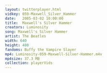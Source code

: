 ```yaml
---
layout: twitterplayer.html
vidkey: 059-Maxwell_Silver_Hammer
date:   2005-03-02 10:00:00
title:  Maxwell's Silver Hammer
creators: Luminosity
song: Maxwell's Silver Hammer
artist: The Beatles
width: 640
height: 480
fandoms: Buffy the Vampire Slayer
mp4: Luminosity-059-Maxwell-Silver-Hammer.m4v
mp4size: 37.3 MB
collection: playerVids
---
```


  <div>
  
  </div>
  